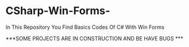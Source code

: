 # CSharp-Win-Forms-
In This Repository You Find Basics Codes Of C# With Win Forms 

   ***SOME PROJECTS ARE IN CONSTRUCTION AND  BE HAVE BUGS ***
